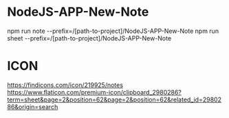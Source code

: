 # NodeJS-APP-New-Note

npm run note --prefix=/[path-to-project]/NodeJS-APP-New-Note
npm run sheet --prefix=/[path-to-project]/NodeJS-APP-New-Note

# ICON
https://findicons.com/icon/219925/notes
https://www.flaticon.com/premium-icon/clipboard_2980286?term=sheet&page=2&position=62&page=2&position=62&related_id=2980286&origin=search